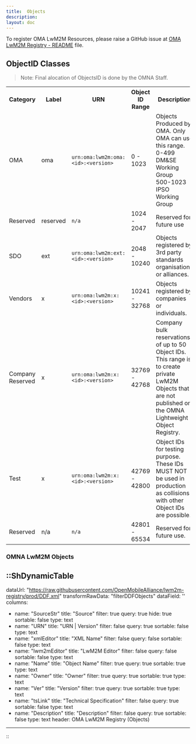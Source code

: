 ```yaml
---
title:  Objects
description:
layout: doc
---
```

To register OMA LwM2M Resources, please raise a GitHub issue at <a href="https://github.com/OpenMobileAlliance/lwm2m-registry/blob/prod/README.md" target="_blank">OMA LwM2M Registry - README</a> file.

## ObjectID Classes

> Note: Final alocation of ObjectsID is done by the OMNA Staff.

<table class="">
  <tr>
    <th>Category</th>
    <th>Label</th>
    <th>URN</th>
    <th>Object ID Range</th>
    <th>Description</th>
    <th colspan="2">Operations</th>
  </tr>
  <tr>
    <td>OMA</td>
    <td>oma</td>
    <td><code>urn:oma:lwm2m:oma:&lt;id&gt;:&lt;version&gt;</code></td>
    <td>0 - 1023</td>
    <td>Objects Produced by OMA. Only OMA can use this range.<br>0-499 DM&amp;SE Working Group<br>500-1023 IPSO Working Group</td>
    <td><a href="/lwm2m/resources/registry/objects#omna-lwm2m-objects" alt="View LwM2M Objects" target="_blank"><icon name="i-carbon:view-filled" alt="View"></a></td>
    <td><a href="http://devtoolkit.openmobilealliance.org/OEditor/Default" alt=" Register LwM2M Objects" target="_blank"><icon name="i-icon-park:write" alt="Register"></a></td>
  </tr>
  <tr>
    <td>Reserved</td>
    <td>reserved</td>
    <td><code>n/a</code></td>
    <td>1024 - 2047</td>
    <td>Reserved for future use</td>
    <td>---</td>
    <td>---</td>
  </tr>
  <tr>
    <td>SDO</td>
    <td>ext</td>
    <td><code>urn:oma:lwm2m:ext:&lt;id&gt;:&lt;version&gt;</code></td>
    <td>2048 - 10240</td>
    <td>Objects registered by 3rd party standards organisations or alliances.</td>
    <td><a href="/lwm2m/resources/registry/objects#omna-lwm2m-objects" alt="View LwM2M Objects" target="_blank"><icon name="i-carbon:view-filled" alt="View"></a></td>
    <td><a href="https://github.com/OpenMobileAlliance/lwm2m-registry/blob/prod/README.md" alt=" Register LwM2M Objects" target="_blank"><icon name="i-icon-park:write" alt="Register"></a></td>
  </tr>
  <tr>
    <td>Vendors</td>
    <td>x</td>
    <td><code>urn:oma:lwm2m:x:&lt;id&gt;:&lt;version&gt;</code></td>
    <td>10241 - 32768</td>
    <td>Objects registered by companies or individuals.</td>
    <td><a href="/lwm2m/resources/registry/objects#omna-lwm2m-objects" alt="View LwM2M Objects" target="_blank"><icon name="i-carbon:view-filled" alt="View"></a></td>
    <td><a href="https://github.com/OpenMobileAlliance/lwm2m-registry/blob/prod/README.md" alt=" Register LwM2M Objects" target="_blank"><icon name="i-icon-park:write" alt="Register"></a></td>
  </tr>
  <tr>
    <td>Company Reserved</td>
    <td>x</td>
    <td><code>urn:oma:lwm2m:x:&lt;id&gt;:&lt;version&gt;</code></td>
    <td>32769 - 42768</td>
    <td>Company bulk reservations of up to 50 Object IDs. This range is to create private LwM2M Objects that are not published on the OMNA Lightweight Object Registry.</td>
    <td><a href="/lwm2m/resources/registry/vendor-bulk-reservations" alt="View LwM2M Bulk Objects" target="_blank"><icon name="i-carbon:view-filled" alt="View"></a></td>
    <td><a href="mailto:helpdesk@omaorg.org?subject=Request%20to%20Reserve%20OMA%20LwM2M%20Objects&body=Dear%20OMA%20Team,%0D%0A%0D%0AI%20want%20to%20request%20the%20reservation%20of%20LwM2M%20Objects.%20Please%20provide%20further%20details%20on%20the%20process.%0D%0A%0D%0AThank%20you.%0D%0A%0D%0ABest%20regards,%0D%0A%5BYour%20Name%5D" alt=" Reserve LwM2M Objects"><icon name="tabler:reserved-line" alt="Reserve"></a></td>
  </tr>
  <tr>
    <td>Test</td>
    <td>x</td>
    <td><code>urn:oma:lwm2m:x:&lt;id&gt;:&lt;version&gt;</code></td>
    <td>42769 - 42800</td>
    <td>Object IDs for testing purpose. These IDs MUST NOT be used in production as collisions with other Object IDs are possible.</td>
    <td>---</td>
     <td>---</td>
  </tr>
  <tr>
    <td>Reserved</td>
    <td>n/a</td>
    <td><code>n/a</code></td>
    <td>42801 - 65534</td>
    <td>Reserved for future use.</td>
    <td>---</td>
    <td>---</td>
  </tr>
</table>

### OMNA LwM2M Objects

::ShDynamicTable
---
dataUrl: "https://raw.githubusercontent.com/OpenMobileAlliance/lwm2m-registry/prod/DDF.xml"
transformRawData: "filterDDFObjects"
dataField: ''
columns:
  - name: "SourceStr"
    title: "Source"
    filter: true
    query: true
    hide: true
    sortable: false
    type: text
  - name: "URN"
    title: "URN | Version"
    filter: false
    query: true
    sortable: false
    type: text
  - name: "xmlEditor"
    title: "XML Name"
    filter: false
    query: false
    sortable: false
    type: text
  - name: "lwm2mEditor"
    title: "LwM2M Editor"
    filter: false
    query: false
    sortable: false
    type: text
  - name: "Name"
    title: "Object Name"
    filter: true
    query: true
    sortable: true
    type: text
  - name: "Owner"
    title: "Owner"
    filter: true
    query: true
    sortable: true
    type: text
  - name: "Ver"
    title: "Version"
    filter: true
    query: true
    sortable: true
    type: text
  - name: "tsLink"
    title: "Technical Specification"
    filter: false
    query: true
    sortable: false
    type: text
  - name: "Description"
    title: "Description"
    filter: false
    query: true
    sortable: false
    type: text
header: OMA LwM2M Registry (Objects)
---
::
